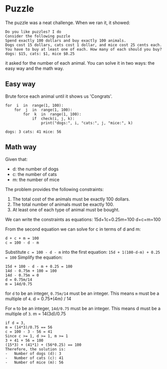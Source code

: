 # Puzzle
The puzzle was a neat challenge. When we ran it, it showed:
```
Do you like puzzles? I do
Consider the following puzzle
Spend exactly 100 dollars and buy exactly 100 animals.
Dogs cost 15 dollars, cats cost 1 dollar, and mice cost 25 cents each.
You have to buy at least one of each. How many of each should you buy?
dogs: $15, cats: $1, mice $0.25
```
it asked for the number of each animal. You can solve it in two ways: the easy way and the math way.
## Easy way
Brute force each animal until it shows us 'Congrats'.
```
for  i  in  range(1, 100):
	for  j  in  range(1, 100):
		for  k  in  range(1, 100):
			if  check(i, j, k):
				print("dogs:", i, "cats:", j, "mice:", k)
```
`dogs: 3 cats: 41 mice: 56`
## Math way
Given that:
 - d: the number of dogs
 - c: the number of cats
 - m: the number of mice
 
The problem provides the following constraints:
 1.   The total cost of the animals must be exactly 100 dollars.
 2.   The total number of animals must be exactly 100.
 3.   At least one of each type of animal must be bought.

We can write the constraints as equations: 
15d+1c+0.25m=100
d+c+m=100

From the second equation we can solve for c in terms of d and m:
 ```
 d + c + m = 100
 c = 100 - d - m
 ```
 Substitute `c = 100 - d - m` into the first equation:
 `15d + 1(100-d-m) + 0.25 = 100` 
 Simplify the equation:
 ```
 15d + 100 - d - m + 0.25 = 100
 14d - 0.75m + 100 = 100
 14d - 0.75m = 0
 d = 0.75m/14
 m = 14d/0.75
```
 for `d` to be an integer, `0.75m/14` must be an integer. This means `m` must be a multiple of `4`.
d = 0.75*(4m) / 14
 
 For `m` to be an integer, `14d/0.75`  must be an integer. This means d must be a multiple of `3`.
 m = 14(3d)/0.75
 ```
 if d = 3,
 m = (14*3)/0.75 == 56
 c = 100 - 3 - 56 = 41
 Since c >= 1, d >= 1, m >= 1
 3 + 41 + 56 = 100
 (15*3) + (41*1) + (56*0.25) == 100 
 Therefore, the solution is:
 -   Number of dogs (d): 3
-   Number of cats (c): 41
-   Number of mice (m): 56
 ```
